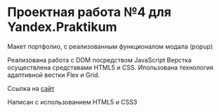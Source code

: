 # Проектная работа №4 для Yandex.Praktikum

Макет портфолио, с реализованным функционалом модала (popup)

Реализована работа с DOM посредством JavaScript
Верстка осуществлена средставами HTML5 и СSS.
Ипользована технология адаптивной вестки Flex и Grid. 

Ссылка на [сайт](https://https://alfa38.github.io/mesto/index.html)

Написан с использованием HTML5 и CSS3